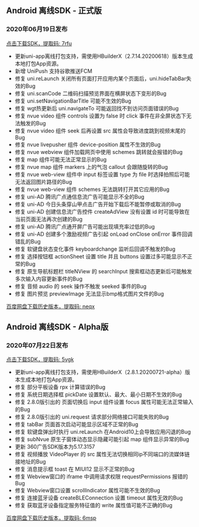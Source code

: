 ## Android 离线SDK - 正式版

### 2020年06月19日发布
[点击下载SDK，提取码: 7rfu](https://pan.baidu.com/s/14SZ-CjlbaNtGHk3CpamgXQ)

+ 更新uni-app离线打包支持，需使用HBuilderX（2.7.14.20200618）版本生成本地打包App资源。	
+ 新增 UniPush 支持谷歌推送FCM
+ 修复 uni.reLaunch 关闭所有页面打开应用内某个页面后，uni.hideTabBar失效的Bug
+ 修复 uni.scanCode 二维码扫描预览界面在横屏状态下变形的Bug
+ 修复 uni.setNavigationBarTitle 可能不生效的Bug
+ 修复 wgt热更新后 uni.navigateTo 可能返回找不到访问页面错误的Bug
+ 修复 nvue video 组件 controls 设置为 false 时 click 事件在非全屏状态下无法触发的Bug
+ 修复 nvue video 组件 seek 后再设置 src 属性会导致进度跳到视频末尾的Bug
+ 修复 nvue livepusher 组件 device-position 属性不生效的Bug
+ 修复 nvue webview 组件加载网页中使用 schemes 跳转就会报错的Bug
+ 修复 map 组件可能无法正常显示的Bug
+ 修复 nvue map 组件 markers 上的气泡 callout 会跟随旋转的Bug
+ 修复 nvue web-view 组件中 input 标签设置 type 为 file 时选择拍照后可能无法返回图片路径的Bug
+ 修复 nvue web-view 组件 schemes 无法跳转打开其它应用的Bug
+ 修复 uni-AD 腾讯广点通信息流广告可能显示不全的Bug
+ 修复 uni-AD 今日头条穿山甲点击广告开始下载后不能暂停或取消的Bug
+ 修复 uni-AD 创建信息流广告控件 createAdView 没有设置 id 时可能导致在当前页面无法再次创建的Bug
+ 修复 uni-AD 腾讯广点通开屏广告可能出现填充率过低的Bug
+ 修复 uni-AD 创建多个激励视频广告引起 onLoad onClose onError 事件回调错乱的Bug
+ 修复 软键盘状态变化事件 keyboardchange 监听后回调不触发的Bug
+ 修复 选择按钮框 actionSheet 设置 title 并且 buttons 设置过多可能显示不正常的Bug
+ 修复 原生导航标题栏 titleNView 的 searchInput 搜索框动态更新后可能触发多次输入内容更新事件的Bug
+ 修复 音频 audio 的 seek 操作不触发 seeked 事件的Bug
+ 修复 图片预览 previewImage 无法显示bmp格式图片文件的Bug

[百度网盘下载历史版本，提取码: neqx](https://pan.baidu.com/s/1Gpbnq3wLvvnRO6W-SlvVpA)



## Android 离线SDK - Alpha版

### 2020年07月22日发布
[点击下载SDK，提取码: 5vgk](https://pan.baidu.com/s/1NLBTW94Im_zg5R38Wiijdg)

+ 更新uni-app离线打包支持，需使用HBuilderX（2.8.1.20200721-alpha）版本生成本地打包App资源。	
+ 修复 部分平板设备 rpx 计算错误的Bug 
+ 修复 系统日期选择框 pickDate 设置默认、最大、最小日期不生效的Bug
+ 修复 2.8.0版引出的 页面切换后 input 组件设置 focus 属性可能无法正常输入的Bug
+ 修复 2.8.0版引出的 uni.request 请求部分网络接口可能失败的Bug
+ 修复 tabBar 页面首次启动可能显示区域不正常的Bug
+ 修复 软键盘弹出时执行 uni.reLaunch 在Android10上会导致应用闪退的Bug
+ 修复 subNvue 原生子窗体动态显示隐藏可能引起 map 组件显示异常的Bug
+ 更新 360广告SDK版本为5.17.3157
+ 修复 视频播放 VideoPlayer 的 src 属性无法切换相同ip不同端口的流媒体链接地址的Bug
+ 修复 消息提示框 toast 在 MIUI12 显示不正常的Bug
+ 修复 Webview窗口的 iframe 中调用请求权限 requestPermissions 报错的Bug
+ 修复 Webview窗口设置 scrollIndicator 属性可能不生效的Bug
+ 修复 连接蓝牙设备 createBLEConnection 设置 timeout 属性无效的Bug
+ 修复 获取蓝牙设备指定服务特征值的 write 属性值可能不正确的Bug

[百度网盘下载历史版本，提取码: 6msp](https://pan.baidu.com/s/10fne34bwxWGtDJTd4PhroA)
